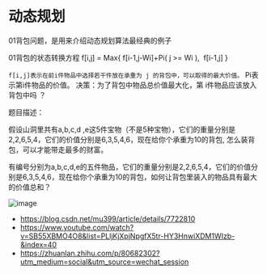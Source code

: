 # 动态规划

01背包问题，是用来介绍动态规划算法最经典的例子

01背包的状态转换方程 f[i,j] = Max{ f[i-1,j-Wi]+Pi( j >= Wi ),  f[i-1,j] }

`f[i,j]表示在前i件物品中选择若干件放在承重为 j 的背包中，可以取得的最大价值。`
Pi表示第i件物品的价值。
决策：为了背包中物品总价值最大化，第 i件物品应该放入背包中吗 ？

题目描述：

假设山洞里共有a,b,c,d ,e这5件宝物（不是5种宝物），它们的重量分别是2,2,6,5,4，它们的价值分别是6,3,5,4,6，现在给你个承重为10的背包, 怎么装背包，可以才能带走最多的财富。

有编号分别为a,b,c,d,e的五件物品，它们的重量分别是2,2,6,5,4，它们的价值分别是6,3,5,4,6，现在给你个承重为10的背包，如何让背包里装入的物品具有最大的价值总和？

![image](https://user-images.githubusercontent.com/6310131/67824674-055d0780-fb02-11e9-9691-c08ad6a33ac0.png)

* https://blog.csdn.net/mu399/article/details/7722810
* https://www.youtube.com/watch?v=SB55XBMO4O8&list=PLljKjXpjNpgfX5tr-HY3HnwiXDM1WIzb-&index=40
* https://zhuanlan.zhihu.com/p/80682302?utm_medium=social&utm_source=wechat_session
